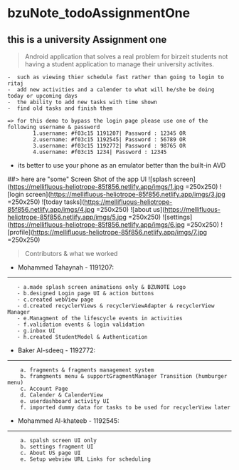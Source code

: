 # bzuNote_todoAssignmentOne
## this is a university Assignment one
>  Android application that solves a real problem for birzeit students
> not having a student application to manage their university activites.

    -  such as viewing thier schedule fast rather than going to login to ritaj
    -  add new activities and a calender to what will he/she be doing today or upcoming days 
    -  the ability to add new tasks with time shown
    -  find old tasks and finish them
    
    => for this demo to bypass the login page please use one of the following username & password
            1.username: #f03c15 1191207| Password : 12345 OR
            2.username: #f03c15 1192545| Password : 56789 OR
            3.username: #f03c15 1192772| Password : 98765 OR
            4.username: #f03c15 1234| Password : 12345 
* its better to use your phone as an emulator better than the built-in AVD

##> here are "some" Screen Shot of the app UI
    ![splash screen](https://mellifluous-heliotrope-85f856.netlify.app/imgs/1.jpg =250x250)
    ![login screen](https://mellifluous-heliotrope-85f856.netlify.app/imgs/3.jpg =250x250)
    ![today tasks](https://mellifluous-heliotrope-85f856.netlify.app/imgs/4.jpg =250x250)
    ![about us](https://mellifluous-heliotrope-85f856.netlify.app/imgs/5.jpg =250x250)
    ![settings](https://mellifluous-heliotrope-85f856.netlify.app/imgs/6.jpg =250x250)
    ![profile](https://mellifluous-heliotrope-85f856.netlify.app/imgs/7.jpg =250x250)

> Contributors & what we worked
  - Mohammed Tahaynah - 1191207:
-------------------------------------
       - a.made splash screen animations only & BZUNOTE Logo 
       - b.designed Login page UI & action buttons 
       - c.created webView page 
       - d.created recyclerViews & recyclerViewAdapter & recyclerView Manager 
       - e.Managment of the lifescycle events in activities 
       - f.validation events & login validation 
       - g.inbox UI 
       - h.created StudentModel & Authentication

 - Baker Al-sdeeq - 1192772:
  ----------------------------------------
        a. fragments & fragments management system 
        b. framgments menu & supportGragmentManager Transition (humburger menu) 
        c. Account Page
        d. Calender & CalenderView
        e. userdashboard activity UI
        f. imported dummy data for tasks to be used for recyclerView later
    
  - Mohammed Al-khateeb - 1192545:
----------------------------------
        a. spalsh screen UI only 
        b. settings fragment UI 
        c. About US page UI
        e. Setup webview URL Links for scheduling
